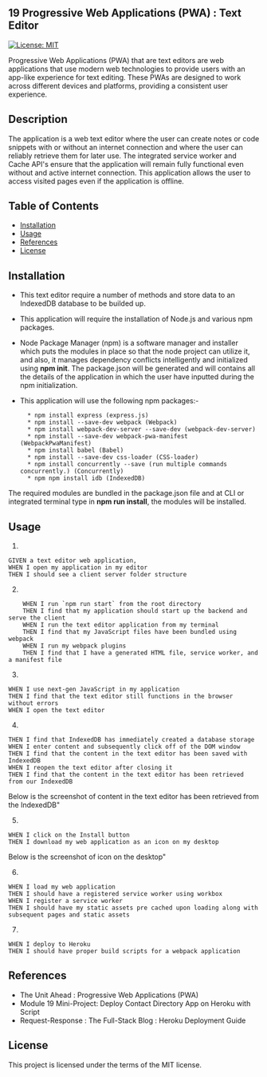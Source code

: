 ## 19 Progressive Web Applications (PWA) : Text Editor

[![License: MIT](https://img.shields.io/badge/License-MIT-yellow.svg)](https://opensource.org/licenses/MIT)

Progressive Web Applications (PWA) that are text editors are web applications that use modern web technologies to provide users with an app-like experience for text editing. These PWAs are designed to work across different devices and platforms, providing a consistent user experience.

## Description

The application is a web text editor where the user can create notes or code snippets with or without an internet connection and where the user can reliably retrieve them for later use.  The integrated service worker and Cache API's ensure that the application will remain fully functional even without and active internet connection.  This application allows the user to access visited pages even if the application is offline.


## Table of Contents

* [Installation](#installation)
* [Usage](#usage)
* [References](#references)
* [License](#license)

## Installation

* This text editor require a number of methods and store data to an IndexedDB database to be builded up.

* This application will require the installation of Node.js and various npm packages.

*   Node Package Manager (npm) is a software manager and installer which puts the modules in place so that the node project can utilize it, and also, it manages dependency conflicts intelligently and initialized using **npm init**. The package.json will be generated and will contains all the details of the application in which the user have inputted during the npm initialization. 

*  This application will use the following npm packages:-

         * npm install express (express.js)
         * npm install --save-dev webpack (Webpack)
         * npm install webpack-dev-server --save-dev (webpack-dev-server)
         * npm install --save-dev webpack-pwa-manifest (WebpackPwaManifest)
         * npm install babel (Babel)
         * npm install --save-dev css-loader (CSS-loader)
         * npm install concurrently --save (run multiple commands concurrently.) (Concurrently)
         * npm npm install idb (IndexedDB)

The required modules are bundled in the package.json file and at CLI or integrated terminal type in **npm run install**, the modules will be installed.       

## Usage

1.
``````    
GIVEN a text editor web application, 
WHEN I open my application in my editor
THEN I should see a client server folder structure
``````


2.
``````
    WHEN I run `npm run start` from the root directory
    THEN I find that my application should start up the backend and serve the client
    WHEN I run the text editor application from my terminal
    THEN I find that my JavaScript files have been bundled using webpack
    WHEN I run my webpack plugins
    THEN I find that I have a generated HTML file, service worker, and a manifest file
``````


3.
``````
WHEN I use next-gen JavaScript in my application
THEN I find that the text editor still functions in the browser without errors
WHEN I open the text editor
``````

4.
``````
THEN I find that IndexedDB has immediately created a database storage
WHEN I enter content and subsequently click off of the DOM window
THEN I find that the content in the text editor has been saved with IndexedDB
WHEN I reopen the text editor after closing it
THEN I find that the content in the text editor has been retrieved from our IndexedDB
``````
Below is the  screenshot of content in the text editor has been retrieved from the IndexedDB"



5.
``````
WHEN I click on the Install button
THEN I download my web application as an icon on my desktop
``````
Below is the screenshot of icon on the desktop"


6.
``````
WHEN I load my web application
THEN I should have a registered service worker using workbox
WHEN I register a service worker
THEN I should have my static assets pre cached upon loading along with subsequent pages and static assets
``````


7.
``````
WHEN I deploy to Heroku
THEN I should have proper build scripts for a webpack application 
``````



## References

*   The Unit Ahead : Progressive Web Applications (PWA)
*   Module 19 Mini-Project: Deploy Contact Directory App on Heroku with Script
*   Request-Response : The Full-Stack Blog : Heroku Deployment Guide
 
## License

This project is licensed under the terms of the MIT license.

